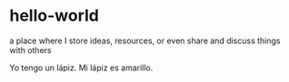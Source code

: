 # hello-world
a place where I store ideas, resources, or even share and discuss things with others

Yo tengo un lápiz. Mi lápiz es amarillo.
